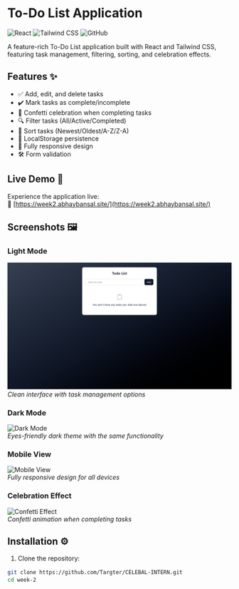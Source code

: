# To-Do List Application

![React](https://img.shields.io/badge/React-20232A?style=for-the-badge&logo=react&logoColor=61DAFB)
![Tailwind CSS](https://img.shields.io/badge/Tailwind_CSS-38B2AC?style=for-the-badge&logo=tailwind-css&logoColor=white)
![GitHub](https://img.shields.io/badge/GitHub-100000?style=for-the-badge&logo=github&logoColor=white)

A feature-rich To-Do List application built with React and Tailwind CSS, featuring task management, filtering, sorting, and celebration effects.

## Features ✨

- ✅ Add, edit, and delete tasks
- ✔️ Mark tasks as complete/incomplete
- 🎉 Confetti celebration when completing tasks
- 🔍 Filter tasks (All/Active/Completed)
- 🔄 Sort tasks (Newest/Oldest/A-Z/Z-A)
- 💾 LocalStorage persistence
- 📱 Fully responsive design
- 🛠 Form validation

## Live Demo 🚀

Experience the application live:  
🔗 [https://week2.abhaybansal.site/](https://week2.abhaybansal.site/)

## Screenshots 🖼️

### Light Mode
![Light Mode](https://github.com/Targter/CELEBAL-INTERN/blob/b42262598920717401add97149fcddc898f0e27f/week-2/public/Screenshot%202025-06-01%20182858.png)  
*Clean interface with task management options*

### Dark Mode
![Dark Mode](https://i.imgur.com/9Xm8b2N.png)  
*Eyes-friendly dark theme with the same functionality*

### Mobile View
![Mobile View](https://i.imgur.com/Va5Qk4z.png)  
*Fully responsive design for all devices*

### Celebration Effect
![Confetti Effect](https://i.imgur.com/zL9YjKX.gif)  
*Confetti animation when completing tasks*

## Installation ⚙️

1. Clone the repository:
```bash
git clone https://github.com/Targter/CELEBAL-INTERN.git
cd week-2
